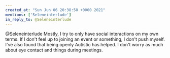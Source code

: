```yaml
---
created_at: "Sun Jun 06 20:38:58 +0000 2021"
mentions: ['Seleneinterlude']
in_reply_to: @Seleneinterlude
---
```


@Seleneinterlude Mostly, I try to only have social interactions on my own terms. If I don't feel up to joining an event or something, I don't push myself. I've also found that being openly Autistic has helped. I don't worry as much about eye contact and things during  meetings.